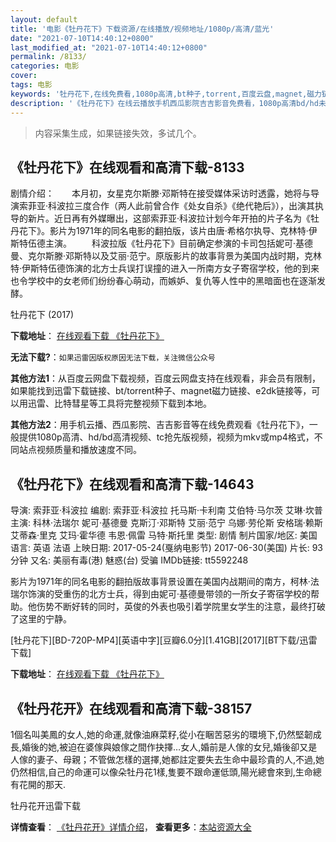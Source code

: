 ```yaml
---
layout: default
title: '电影《牡丹花下》下载资源/在线播放/视频地址/1080p/高清/蓝光'
date: "2021-07-10T14:40:12+0800"
last_modified_at: "2021-07-10T14:40:12+0800"
permalink: /8133/
categories: 电影
cover:
tags: 电影
keywords: '牡丹花下,在线免费看,1080p高清,bt种子,torrent,百度云盘,magnet,磁力链,迅雷下载资源'
description: '《牡丹花下》在线云播放手机西瓜影院吉吉影音免费看，1080p高清bd/hd未删减完整版和tc抢先枪版，mkv/mp4格式，附带bt/torrent种子、magnet/磁力链、百度云盘、网盘资源迅雷下载链接'
---
```


>内容采集生成，如果链接失效，多试几个。


## 《牡丹花下》在线观看和高清下载-8133

剧情介绍：　　本月初，女星克尔斯滕·邓斯特在接受媒体采访时透露，她将与导演索菲亚·科波拉三度合作（两人此前曾合作《处女自杀》《绝代艳后》），出演其执导的新片。近日再有外媒曝出，这部索菲亚·科波拉计划今年开拍的片子名为《牡丹花下》。影片为1971年的同名电影的翻拍版，该片由唐·希格尔执导、克林特·伊斯特伍德主演。 　　科波拉版《牡丹花下》目前确定参演的卡司包括妮可·基德曼、克尔斯滕·邓斯特以及艾丽·范宁。原版影片的故事背景为美国内战时期，克林特·伊斯特伍德饰演的北方士兵误打误撞的进入一所南方女子寄宿学校，他的到来也令学校中的女老师们纷纷春心萌动，而嫉妒、复仇等人性中的黑暗面也在逐渐发酵。


牡丹花下 (2017)

**下载地址**： [在线观看下载 《牡丹花下》](https://www.btbtdy.me/btdy/dy11528.html) 


**无法下载?**：`如果迅雷因版权原因无法下载，关注微信公众号 `

**其他方法1**：从百度云网盘下载视频，百度云网盘支持在线观看，非会员有限制，如果能找到迅雷下载链接、bt/torrent种子、magnet磁力链接、e2dk链接等，可以用迅雷、比特彗星等工具将完整视频下载到本地。

**其他方法2**：用手机云播、西瓜影院、吉吉影音等在线免费观看《牡丹花下》，一般提供1080p高清、hd/bd高清视频、tc抢先版视频，视频为mkv或mp4格式，不同站点视频质量和播放速度不同。


## 《牡丹花下》在线观看和高清下载-14643

导演: 索菲亚·科波拉 编剧: 索菲亚·科波拉 托马斯·卡利南 艾伯特·马尔茨 艾琳·坎普 主演: 科林·法瑞尔 妮可·基德曼 克斯汀·邓斯特 艾丽·范宁 乌娜·劳伦斯 安格瑞·赖斯 艾蒂森·里克 艾玛·霍华德 韦恩·佩雷 马特·斯托里 类型: 剧情 制片国家/地区: 美国 语言: 英语 法语 上映日期: 2017-05-24(戛纳电影节) 2017-06-30(美国) 片长: 93分钟 又名: 美丽有毒(港) 魅惑(台) 受骗 IMDb链接: tt5592248

影片为1971年的同名电影的翻拍版故事背景设置在美国内战期间的南方，柯林·法瑞尔饰演的受重伤的北方士兵，得到由妮可·基德曼带领的一所女子寄宿学校的帮助。他伤势不断好转的同时，英俊的外表也吸引着学院里女学生的注意，最终打破了这里的宁静。


[牡丹花下][BD-720P-MP4][英语中字][豆瓣6.0分][1.41GB][2017][BT下载/迅雷下载]

**下载地址**： [在线观看下载 《牡丹花下》](https://www.btdx8.com/torrent/mdhx_2017.html) 


## 《牡丹花开》在线观看和高清下载-38157

1個名叫美鳳的女人,她的命運,就像油麻菜籽,從小在睏苦惡劣的環境下,仍然堅韌成長,婚後的她,被迫在婆傢與娘傢之間作抉擇…女人,婚前是人傢的女兒,婚後卻又是人傢的妻子、母親；不管做怎樣的選擇,她都註定要失去生命中最珍貴的人,不過,她仍然相信,自己的命運可以像朵牡丹花1樣,隻要不跟命運低頭,陽光總會來到,生命總有花開的那天.


牡丹花开迅雷下载

**详情查看**： [《牡丹花开》详情介绍](/movie/38157/)， **查看更多**：[本站资源大全](/movie/t/all/)

